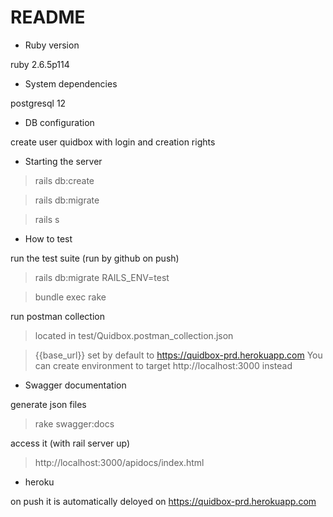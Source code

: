 # README

* Ruby version

ruby 2.6.5p114

* System dependencies

postgresql 12

* DB configuration

create user quidbox with login and creation rights

* Starting the server
> rails db:create

> rails db:migrate

> rails s

* How to test

run the test suite (run by github on push)
> rails db:migrate RAILS_ENV=test

> bundle exec rake

run postman collection

> located in test/Quidbox.postman_collection.json

> {{base_url}} set by default to https://quidbox-prd.herokuapp.com
You can create environment to target http://localhost:3000 instead

* Swagger documentation

generate json files
> rake swagger:docs

access it (with rail server up)
> http://localhost:3000/apidocs/index.html

* heroku

on push it is automatically deloyed on https://quidbox-prd.herokuapp.com

